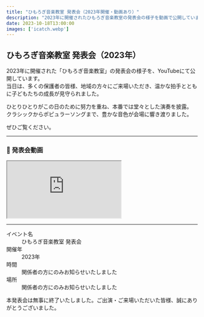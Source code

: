 ```yaml
---
title: "ひもろぎ音楽教室 発表会（2023年開催・動画あり）"
description: "2023年に開催されたひもろぎ音楽教室の発表会の様子を動画で公開しています。子どもたちの一生懸命な演奏をご覧ください。"
date: 2023-10-18T13:00:00
images: ['icatch.webp']
---
```


## ひもろぎ音楽教室 発表会（2023年）

2023年に開催された「ひもろぎ音楽教室」の発表会の様子を、YouTubeにて公開しています。  
当日は、多くの保護者の皆様、地域の方々にご来場いただき、温かな拍手とともに子どもたちの成長が見守られました。

ひとりひとりがこの日のために努力を重ね、本番では堂々とした演奏を披露。  
クラシックからポピュラーソングまで、豊かな音色が会場に響き渡りました。

ぜひご覧ください。

---

### 🎥 発表会動画

<div class="ratio ratio-16x9 mb-4">
  <iframe 
    src="https://www.youtube.com/embed/FtxEvdybwkk" 
    title="YouTube video player" 
    allow="accelerometer; autoplay; clipboard-write; encrypted-media; gyroscope; picture-in-picture" 
    allowfullscreen>
  </iframe>
</div>

---

<dl class="basic">
  <dt>イベント名</dt>
  <dd>ひもろぎ音楽教室 発表会</dd>

  <dt>開催年</dt>
  <dd>2023年</dd>

  <dt>時間</dt>
  <dd>関係者の方にのみお知らせいたしました</dd>

  <dt>場所</dt>
  <dd>関係者の方にのみお知らせいたしました</dd>
</dl>

<p class="mt-4">
本発表会は無事に終了いたしました。ご出演・ご来場いただいた皆様、誠にありがとうございました。
</p>
